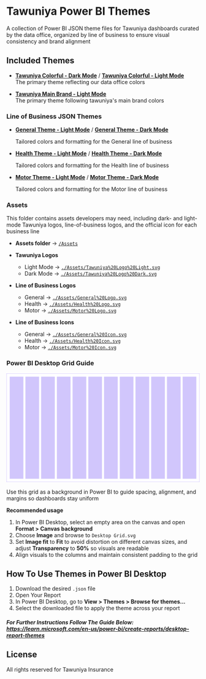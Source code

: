 # Tawuniya Power BI Themes

A collection of Power BI JSON theme files for Tawuniya dashboards curated by the data office, organized by line of business to ensure visual consistency and brand alignment

## Included Themes

- **[Tawuniya Colorful - Dark Mode](./Tawuniya%20Colorful%20-%20Dark%20Mode.json)** / **[Tawuniya Colorful - Light Mode](./Tawuniya%20Colorful%20-%20Light%20Mode.json)**  
  The primary theme reflecting our data office colors

- **[Tawuniya Main Brand - Light Mode](./Tawuniya%20Main%20Brand%20-%20Light%20Mode.json)**  
  The primary theme following tawuniya's main brand colors

### Line of Business JSON Themes

- **[General Theme - Light Mode](./Line%20Of%20Business%20JSON%20Themes/General%20Theme%20-%20Light%20Mode.json)** / **[General Theme - Dark Mode](./Line%20Of%20Business%20JSON%20Themes/General%20Theme%20-%20Dark%20Mode.json)**

  Tailored colors and formatting for the General line of business

- **[Health Theme - Light Mode](./Line%20Of%20Business%20JSON%20Themes/Health%20Theme%20-%20Light%20Mode.json)** / **[Health Theme - Dark Mode](./Line%20Of%20Business%20JSON%20Themes/Health%20Theme%20-%20Dark%20Mode.json)**

  Tailored colors and formatting for the Health line of business

- **[Motor Theme - Light Mode](./Line%20Of%20Business%20JSON%20Themes/Motor%20Theme%20-%20Light%20Mode.json)** / **[Motor Theme - Dark Mode](./Line%20Of%20Business%20JSON%20Themes/Motor%20Theme%20-%20Dark%20Mode.json)**

  Tailored colors and formatting for the Motor line of business

### Assets

This folder contains assets developers may need, including dark- and light-mode Tawuniya logos, line-of-business logos, and the official icon for each business line

- **Assets folder** → [`/Assets`](./Assets)

- **Tawuniya Logos**

  - Light Mode → [`./Assets/Tawuniya%20Logo%20Light.svg`](./Assets/Tawuniya%20Logo%20Light.svg)
  - Dark Mode → [`./Assets/Tawuniya%20Logo%20Dark.svg`](./Assets/Tawuniya%20Logo%20Dark.svg)

- **Line of Business Logos**

  - General → [`./Assets/General%20Logo.svg`](./Assets/General%20Logo.svg)
  - Health → [`./Assets/Health%20Logo.svg`](./Assets/Health%20Logo.svg)
  - Motor → [`./Assets/Motor%20Logo.svg`](./Assets/Motor%20Logo.svg)

- **Line of Business Icons**
  - General → [`./Assets/General%20Icon.svg`](./Assets/General%20Icon.svg)
  - Health → [`./Assets/Health%20Icon.svg`](./Assets/Health%20Icon.svg)
  - Motor → [`./Assets/Motor%20Icon.svg`](./Assets/Motor%20Icon.svg)

### Power BI Desktop Grid Guide

![Power BI Desktop Grid](./Assets/Desktop%20Grid.svg)

Use this grid as a background in Power BI to guide spacing, alignment, and margins so dashboards stay uniform

**Recommended usage**

1. In Power BI Desktop, select an empty area on the canvas and open **Format > Canvas background**
2. Choose **Image** and browse to `Desktop Grid.svg`
3. Set **Image fit** to **Fit** to avoid distortion on different canvas sizes, and adjust **Transparency** to **50%** so visuals are readable
4. Align visuals to the columns and maintain consistent padding to the grid

## How To Use Themes in Power BI Desktop

1. Download the desired `.json` file
2. Open Your Report
3. In Power BI Desktop, go to **View > Themes > Browse for themes...**
4. Select the downloaded file to apply the theme across your report

##### For Further Instructions Follow The Guide Below: https://learn.microsoft.com/en-us/power-bi/create-reports/desktop-report-themes

## License

All rights reserved for Tawuniya Insurance
